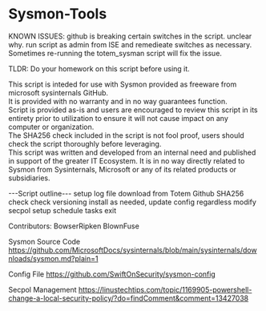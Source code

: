 # Sysmon-Tools
KNOWN ISSUES:
github is breaking certain switches in the script.  unclear why.  run script as admin from ISE and remedieate switches as necessary.  Sometimes re-running the totem_sysman script will fix the issue.  


TLDR:
Do your homework on this script before using it.

This script is inteded for use with Sysmon provided as freeware from microsoft sysinternals GitHub.  
It is provided with no warranty and in no way guarantees function.  
Script is provided as-is and users are encouraged to review this script in its entirety prior to utilization to ensure it will not cause impact on any computer or organization.  
The SHA256 check included in the script is not fool proof, users should check the script thoroughly before leveraging.  
This script was written and developed from an internal need and published in support of the greater IT Ecosystem.  It is in no way directly related to Sysmon from Sysinternals, 
Microsoft or any of its related products or subsidiaries.


---Script outline---
setup log file
download from Totem Github
SHA256 check
check versioning install as needed, update config regardless
modify secpol
setup schedule tasks
exit

Contributors:
BowserRipken
BlownFuse



Sysmon Source Code
https://github.com/MicrosoftDocs/sysinternals/blob/main/sysinternals/downloads/sysmon.md?plain=1

Config File 
https://github.com/SwiftOnSecurity/sysmon-config

Secpol Management
https://linustechtips.com/topic/1169905-powershell-change-a-local-security-policy/?do=findComment&comment=13427038
